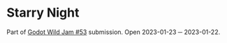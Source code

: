 # Starry Night
Part of [Godot Wild Jam #53](https://itch.io/jam/godot-wild-jam-53) submission. Open 2023-01-23 ─ 2023-01-22.
